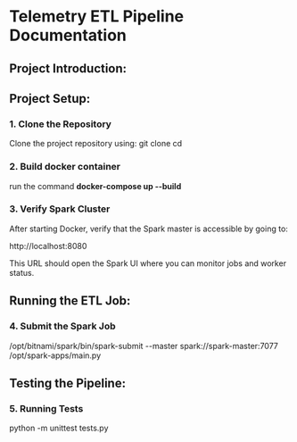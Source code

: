 # Telemetry ETL Pipeline Documentation

## Project Introduction:


## Project Setup:

### 1. Clone the Repository
Clone the project repository using:
git clone <repository-url>
cd <project-directory>

### 2. Build docker container
run the command **docker-compose up --build**

### 3. Verify Spark Cluster
After starting Docker, verify that the Spark master is accessible by going to:

http://localhost:8080


This URL should open the Spark UI where you can monitor jobs and worker status.

## Running the ETL Job:
### 4. Submit the Spark Job

/opt/bitnami/spark/bin/spark-submit --master spark://spark-master:7077 /opt/spark-apps/main.py

## Testing the Pipeline:
### 5. Running Tests
 python -m unittest tests.py
